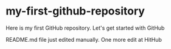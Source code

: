 # my-first-github-repository
Here is my first GitHub repository. Let's get started with GitHub


README.md file just edited manually. One more edit at HitHub
